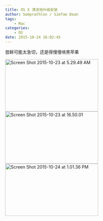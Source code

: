 ```yaml
---
title: OS X 清洁地升级安装
author: Semprathlon / Simfae Dean
tags:
	- Mac
categories:
	- OS
date: 2015-10-24 16:02:45
---
```

尝鲜可能太急切，还是得慢慢啃黑苹果   

<a href="__ASSETS_HOST_NAME__/2015/10/Screen-Shot-2015-10-23-at-5.29.49-AM.png"><img src="__ASSETS_HOST_NAME__/2015/10/Screen-Shot-2015-10-23-at-5.29.49-AM-300x169.png" alt="Screen Shot 2015-10-23 at 5.29.49 AM" width="300" height="169" class="alignnone size-medium wp-image-1335" /></a><a href="__ASSETS_HOST_NAME__/2015/10/Screen-Shot-2015-10-23-at-16.50.01.png"><img src="__ASSETS_HOST_NAME__/2015/10/Screen-Shot-2015-10-23-at-16.50.01-300x169.png" alt="Screen Shot 2015-10-23 at 16.50.01" width="300" height="169" class="alignnone size-medium wp-image-1336" /></a><a href="__ASSETS_HOST_NAME__/2015/10/Screen-Shot-2015-10-24-at-1.01.36-PM.png"><img src="__ASSETS_HOST_NAME__/2015/10/Screen-Shot-2015-10-24-at-1.01.36-PM-300x169.png" alt="Screen Shot 2015-10-24 at 1.01.36 PM" width="300" height="169" class="alignnone size-medium wp-image-1337" /></a>
